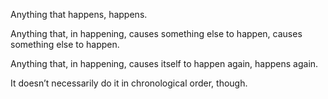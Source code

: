 Anything that happens, happens.

Anything that, in happening, causes something else to happen, causes something else to happen.

Anything that, in happening, causes itself to happen again, happens again.

It doesn’t necessarily do it in chronological order, though.
